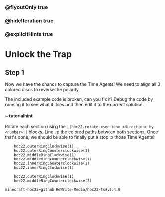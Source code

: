 ### @flyoutOnly true
### @hideIteration true
### @explicitHints true


# Unlock the Trap

## Step 1
Now we have the chance to capture the Time Agents! We need to align all 3 colored discs to reverse the polarity.

The included example code is broken, can you fix it? Debug the code by running it to see what it does and then edit it to the correct solution.

#### ~ tutorialhint 
Rotate each section using the ``||hoc22.rotate <section> <direction> by <number>||`` blocks. Line up the colored paths between both sections. Once that's done, we should be able to finally put a stop to those Time Agents!

```ghost
    hoc22.outerRingClockwise(1)
    hoc22.outerRingCounterclockwise(1)
    hoc22.middleRingClockwise(1)
    hoc22.middleRingCounterclockwise(1)
    hoc22.innerRingCounterclockwise(1)
    hoc22.innerRingClockwise(1)
```
```template       
    hoc22.outerRingClockwise(1)
    hoc22.middleRingCounterclockwise(3)

```

```package
minecraft-hoc22=github:ReWrite-Media/hoc22-ts#v0.4.0
```